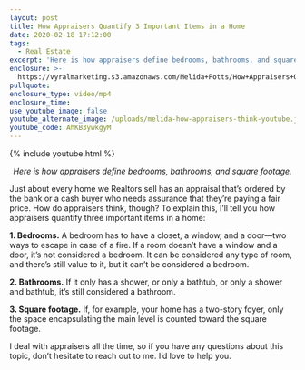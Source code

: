 ```yaml
---
layout: post
title: How Appraisers Quantify 3 Important Items in a Home
date: 2020-02-18 17:12:00
tags:
  - Real Estate
excerpt: 'Here is how appraisers define bedrooms, bathrooms, and square footage.'
enclosure: >-
  https://vyralmarketing.s3.amazonaws.com/Melida+Potts/How+Appraisers+Quantify+3+Important+Items+in+a+Home.mp4
pullquote:
enclosure_type: video/mp4
enclosure_time:
use_youtube_image: false
youtube_alternate_image: /uploads/melida-how-appraisers-think-youtube.jpg
youtube_code: AhKB3ywkgyM
---
```


{% include youtube.html %}

<p style="text-align: center;"><em>Here is how appraisers define bedrooms, bathrooms, and square footage.</em></p>

Just about every home we Realtors sell has an appraisal that’s ordered by the bank or a cash buyer who needs assurance that they’re paying a fair price. How do appraisers think, though? To explain this, I’ll tell you how appraisers quantify three important items in a home:

**1\. Bedrooms.** A bedroom has to have a closet, a window, and a door—two ways to escape in case of a fire. If a room doesn’t have a window and a door, it’s not considered a bedroom. It can be considered any type of room, and there’s still value to it, but it can’t be considered a bedroom.&nbsp;

**2\. Bathrooms.** If it only has a shower, or only a bathtub, or only a shower and bathtub, it’s still considered a bathroom.&nbsp;

**3\. Square footage.** If, for example, your home has a two-story foyer, only the space encapsulating the main level is counted toward the square footage.&nbsp;

I deal with appraisers all the time, so if you have any questions about this topic, don’t hesitate to reach out to me. I’d love to help you.